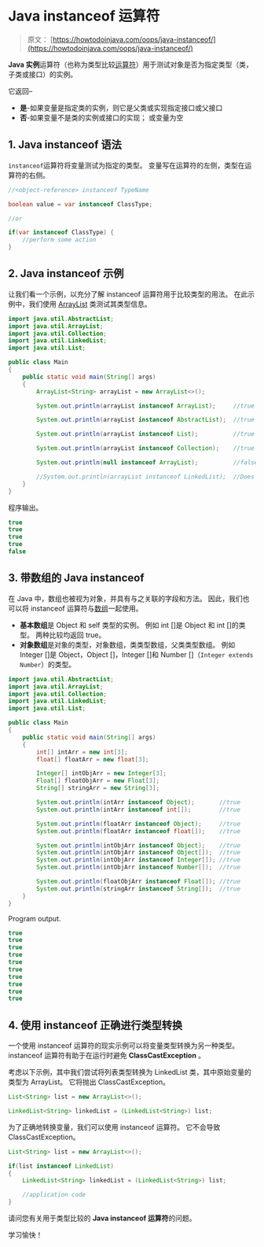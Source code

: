 # Java instanceof 运算符

> 原文： [https://howtodoinjava.com/oops/java-instanceof/](https://howtodoinjava.com/oops/java-instanceof/)

**Java 实例**运算符（也称为类型比较[运算符](https://howtodoinjava.com/java/basics/operators-in-java/)）用于测试对象是否为指定类型（类，子类或接口）的实例。

它返回–

*   **是**-如果变量是指定类的实例，则它是父类或实现指定接口或父接口
*   **否**-如果变量不是类的实例或接口的实现； 或变量为空

## 1\. Java instanceof 语法

`instanceof`运算符将变量测试为指定的类型。 变量写在运算符的左侧，类型在运算符的右侧。

```java
//<object-reference> instanceof TypeName

boolean value = var instanceof ClassType;

//or

if(var instanceof ClassType) {
	//perform some action
}

```

## 2\. Java instanceof 示例

让我们看一个示例，以充分了解 instanceof 运算符用于比较类型的用法。 在此示例中，我们使用 [ArrayList](https://howtodoinjava.com/java-arraylist/) 类测试其类型信息。

```java
import java.util.AbstractList;
import java.util.ArrayList;
import java.util.Collection;
import java.util.LinkedList;
import java.util.List;

public class Main 
{
	public static void main(String[] args) 
	{
		ArrayList<String> arrayList = new ArrayList<>();

		System.out.println(arrayList instanceof ArrayList);		//true

		System.out.println(arrayList instanceof AbstractList);	//true

		System.out.println(arrayList instanceof List);			//true

		System.out.println(arrayList instanceof Collection);	//true

		System.out.println(null instanceof ArrayList);			//false

		//System.out.println(arrayList instanceof LinkedList);	//Does not compile
	}
}

```

程序输出。

```java
true
true
true
true
false

```

## 3\. 带数组的 Java instanceof

在 Java 中，数组也被视为对象，并具有与之关联的字段和方法。 因此，我们也可以将 instanceof 运算符与[数组](https://howtodoinjava.com/java-array/)一起使用。

*   **基本数组**是 Object 和 self 类型的实例。 例如 int []是 Object 和 int []的类型。 两种比较均返回 true。
*   **对象数组**是对象的类型，对象数组，类类型数组，父类类型数组。 例如 Integer []是 Object，Object []，Integer []和 Number []（`Integer extends Number`）的类型。

```java
import java.util.AbstractList;
import java.util.ArrayList;
import java.util.Collection;
import java.util.LinkedList;
import java.util.List;

public class Main 
{
	public static void main(String[] args) 
	{
		int[] intArr = new int[3];
		float[] floatArr = new float[3];

		Integer[] intObjArr = new Integer[3];
		Float[] floatObjArr = new Float[3];
		String[] stringArr = new String[3];

		System.out.println(intArr instanceof Object);		//true
		System.out.println(intArr instanceof int[]);		//true

		System.out.println(floatArr instanceof Object);		//true
		System.out.println(floatArr instanceof float[]);	//true

		System.out.println(intObjArr instanceof Object);	//true
		System.out.println(intObjArr instanceof Object[]);	//true
		System.out.println(intObjArr instanceof Integer[]);	//true
		System.out.println(intObjArr instanceof Number[]);	//true

		System.out.println(floatObjArr instanceof Float[]);	//true
		System.out.println(stringArr instanceof String[]);	//true
	}
}

```

Program output.

```java
true
true
true
true
true
true
true
true
true
true

```

## 4\. 使用 instanceof 正确进行类型转换

一个使用 instanceof 运算符的现实示例可以将变量类型转换为另一种类型。 instanceof 运算符有助于在运行时避免 **ClassCastException** 。

考虑以下示例，其中我们尝试将列表类型转换为 LinkedList 类，其中原始变量的类型为 ArrayList。 它将抛出 ClassCastException。

```java
List<String> list = new ArrayList<>();

LinkedList<String> linkedList = (LinkedList<String>) list;

```

为了正确地转换变量，我们可以使用 instanceof 运算符。 它不会导致 ClassCastException。

```java
List<String> list = new ArrayList<>();

if(list instanceof LinkedList) 
{
	LinkedList<String> linkedList = (LinkedList<String>) list;

	//application code
}

```

请问您有关用于类型比较的 **Java instanceof 运算符**的问题。

学习愉快！